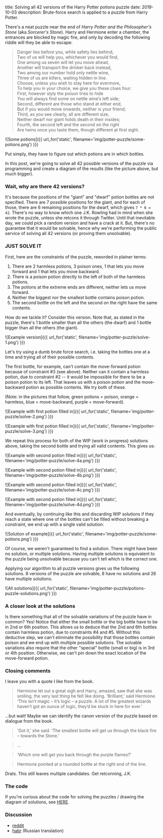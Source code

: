 title: Solving all 42 versions of the Harry Potter potions puzzle
date: 2019-10-03
description: Brute-force search is applied to a puzzle from Harry Potter.

There's a neat puzzle near the end of *Harry Potter and the Philosopher's Stone* (aka *Sorcerer's Stone*). Harry and Hermione enter a chamber, the entrances are blocked by magic fire, and only by decoding the following riddle will they be able to escape:

> Danger lies before you, while safety lies behind,  
> Two of us will help you, whichever you would find,  
> One among us seven will let you move ahead,  
> Another will transport the drinker back instead,  
> Two among our number hold only nettle wine,  
> Three of us are killers, waiting hidden in line.  
> Choose, unless you wish to stay here for evermore,  
> To help you in your choice, we give you these clues four:  
> First, however slyly the poison tries to hide  
> You will always find some on nettle wine’s left side;  
> Second, different are those who stand at either end,  
> But if you would move onwards, neither is your friend;  
> Third, as you see clearly, all are different size,  
> Neither dwarf nor giant holds death in their insides;  
> Fourth, the second left and the second on the right  
> Are twins once you taste them, though different at first sight.

![Some potions]({{ url_for('static', filename='img/potter-puzzle/some-potions.png') }})

Put simply, they have to figure out which potions are in which bottles.

In this post, we're going to solve all 42 possible versions of the puzzle via programming and create a diagram of the results (like the picture above, but much bigger).

### Wait, why are there 42 versions?
It's because the positions of the "giant" and "dwarf" potion bottles are not specified. There are 7 possible positions for the giant, and for each of those, there are 6 remaining positions for the dwarf, which gives `7 * 6 = 42`. There's no way to know which one J.K. Rowling had in mind when she wrote the puzzle, unless she retcons it through Twitter. Until that inevitable day, we could pick a random version and have a crack at it. But, there's no guarantee that it would be solvable, hence why we're performing the public service of solving all 42 versions (or proving them unsolvable).

### JUST SOLVE IT
First, here are the constraints of the puzzle, reworded in plainer terms:

1. There are 2 harmless potions, 3 poison ones, 1 that lets you move forward and 1 that lets you move backward.
2. There is a poison potion directly to the left of both of the harmless potions.
3. The potions at the extreme ends are different, neither lets us move forward.
4. Neither the biggest nor the smallest bottle contains poison potion.
5. The second bottle on the left and the second on the right have the same contents.

How do we tackle it? Consider this version. Note that, as stated in the puzzle, there's 1 bottle smaller than all the others (the dwarf) and 1 bottle bigger than all the others (the giant).

![Example version]({{ url_for('static', filename='img/potter-puzzle/solve-1.png') }})

Let's try using a dumb brute force search, i.e. taking the bottles one at a time and trying all of their possible contents.

The first bottle, for example, can't contain the move-forward potion because of constraint #3 (see above). Neither can it contain a harmless potion, due to constraint #2 -- it would be impossible for there to be a poison potion to its left. That leaves us with a poison potion and the move-backward potion as possible contents. We try both of these.

(Note: in the pictures that follow, green potions = poison, orange = harmless, blue = move-backward, purple = move-forward).

![Example with first potion filled in]({{ url_for('static', filename='img/potter-puzzle/solve-2.png') }})

![Example with first potion filled in]({{ url_for('static', filename='img/potter-puzzle/solve-3.png') }})

We repeat this process for both of the WIP (work in progress) solutions above, taking the second bottle and trying all valid contents. This gives us:

![Example with second potion filled in]({{ url_for('static', filename='img/potter-puzzle/solve-4a.png') }})

![Example with second potion filled in]({{ url_for('static', filename='img/potter-puzzle/solve-4b.png') }})

![Example with second potion filled in]({{ url_for('static', filename='img/potter-puzzle/solve-4c.png') }})

![Example with second potion filled in]({{ url_for('static', filename='img/potter-puzzle/solve-4d.png') }})

And eventually, by continuing like this and discarding WIP solutions if they reach a state where one of the bottles can't be filled without breaking a constraint, we end up with a single valid solution:

![Solution of example]({{ url_for('static', filename='img/potter-puzzle/some-potions.png') }})

Of course, we weren't guaranteed to find a solution. There might have been no solution, or multiple solutions. Having multiple solutions is equivalent to the puzzle being unsolvable because you can't tell which is the correct one.

Applying our algorithm to all puzzle versions gives us the following solutions. 8 versions of the puzzle are solvable, 8 have no solutions and 26 have multiple solutions.

![All solutions]({{ url_for('static', filename='img/potter-puzzle/potions-puzzle-solutions.png') }})

### A closer look at the solutions
Is there something that all of the solvable variations of the puzzle have in common? Yes! Notice that either the small bottle or the big bottle have to be in 2nd or 6th position. This allows us to deduce that the 2nd and 6th bottles contain harmless potion, due to constraints #4 and #5. Without this deductive step, we can't eliminate the possibility that those bottles contain poison and we end up with multiple possible solutions. The solvable variations also require that the other "special" bottle (small or big) is in 3rd or 4th position. Otherwise, we can't pin down the exact location of the move-forward potion.

### Closing comments
I leave you with a quote I like from the book.

> Hermione let out a great sigh and Harry, amazed, saw that she was smiling, the very last thing he felt like doing. ‘Brilliant,’ said Hermione. ‘This isn’t magic – it’s logic – a puzzle. A lot of the greatest wizards haven’t got an ounce of logic, they’d be stuck in here for ever.’

...but wait! Maybe we can identify the canon version of the puzzle based on dialogue from the book.

> ‘Got  it,’  she  said.  ‘The  smallest  bottle  will  get  us  through  the  black fire – towards the Stone.’ 

> ...

> ‘Which one will get you back through the purple flames?’

> Hermione pointed at a rounded bottle at the right end of the line.

Drats. This still leaves multiple candidates. Get retconning, J.K.

### The code
If you're curious about the code for solving the puzzles / drawing the diagram of solutions, see <a href="https://github.com/Kevinpgalligan/KevingalWebsite/blob/master/experiments/hp.py">HERE</a>.

### Discussion
* [reddit](https://www.reddit.com/r/programming/comments/deauxe/solving_all_42_versions_of_the_harry_potter/)
* [habr](https://habr.com/ru/post/471856/) (Russian translation)
